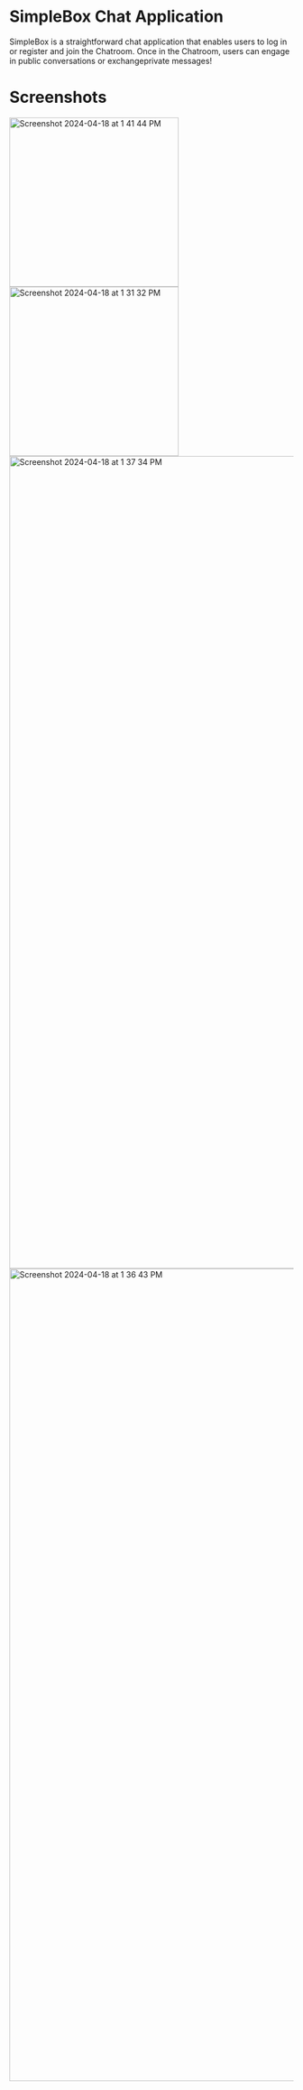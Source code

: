 # SimpleBox Chat Application
SimpleBox is a straightforward chat application that enables users to log in or register and join the Chatroom. Once in the Chatroom, users can engage in public conversations or exchangeprivate messages!

# Screenshots
<img width="300" alt="Screenshot 2024-04-18 at 1 41 44 PM" src="https://github.com/usmonali4/simpleBox/assets/114069331/81c9ffbb-f5b3-4384-afba-ef0c772ec58e">
<img width="300" alt="Screenshot 2024-04-18 at 1 31 32 PM" src="https://github.com/usmonali4/simpleBox/assets/114069331/f06e4530-79b3-4afc-9629-6e2b15bb1530">
<img width="1440" alt="Screenshot 2024-04-18 at 1 37 34 PM" src="https://github.com/usmonali4/simpleBox/assets/114069331/53ab1ed8-efea-488f-8489-15aadc3d0b5a">
<img width="1440" alt="Screenshot 2024-04-18 at 1 36 43 PM" src="https://github.com/usmonali4/simpleBox/assets/114069331/d2d65917-9be6-434c-bd24-d3e7d75dd1f3">
